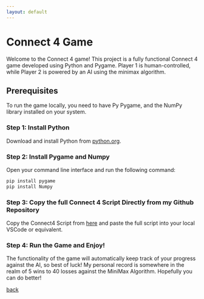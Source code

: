 ```yaml
---
layout: default
---
```



# Connect 4 Game

Welcome to the Connect 4 game! This project is a fully functional Connect 4 game developed using Python and Pygame. Player 1 is human-controlled, while Player 2 is powered by an AI using the minimax algorithm.


## Prerequisites
To run the game locally, you need to have Py Pygame, and the NumPy library installed on your system.

### Step 1: Install Python
Download and install Python from [python.org](https://www.python.org/).

### Step 2: Install Pygame and Numpy
Open your command line interface and run the following command:
```sh
pip install pygame
pip install Numpy

```
### Step 3: Copy the full Connect 4 Script Directly from my Github Repository

Copy the Connect4 Script from [here](https://github.com/benvdm03/Infinity/blob/main/AutomatedTesting/Connect4/Connect4.py) and paste the full script into your local VSCode or equivalent. 

### Step 4: Run the Game and Enjoy!

The functionality of the game will automatically keep track of your progress against the AI, so best of luck! My personal record is somewhere in the realm of 5 wins to 40 losses against the MiniMax Algorithm. Hopefully you can do better!


[back](../../)
